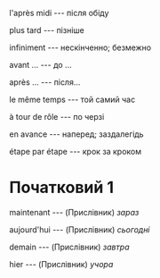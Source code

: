 l'après midi --- після обіду



plus tard --- пізніше



infiniment --- нескінченно; безмежно



avant ... --- до ...



après ... --- після...



le même temps --- той самий час



à tour de rôle --- по черзі



en avance --- наперед; заздалегідь



étape par étape --- крок за кроком



# Початковий 1
maintenant --- (Прислівник)
*зараз*



aujourd'hui --- (Прислівник)
*сьогодні*



demain --- (Прислівник)
*завтра*



hier --- (Прислівник)
*учора*